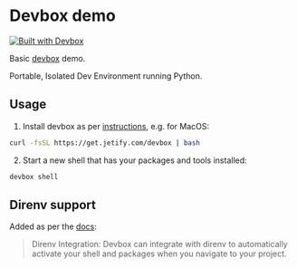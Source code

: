 # Devbox demo

[![Built with Devbox](https://www.jetify.com/img/devbox/shield_moon.svg)](https://www.jetify.com/devbox/docs/contributor-quickstart/)

Basic [devbox](https://www.jetify.com/devbox) demo.

Portable, Isolated Dev Environment running Python.

## Usage

1. Install devbox as per [instructions](https://www.jetify.com/docs/devbox/installing_devbox/?install-method=macos), e.g. for MacOS:

```sh
curl -fsSL https://get.jetify.com/devbox | bash
```

2. Start a new shell that has your packages and tools installed:

```sh
devbox shell
```

## Direnv support

Added as per the [docs](https://www.jetify.com/docs/devbox/quickstart/#use-devbox-with-your-ide):

> Direnv Integration: Devbox can integrate with direnv to automatically activate your shell and packages when you navigate to your project.
